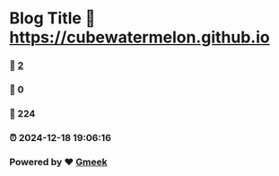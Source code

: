 # Blog Title :link: https://cubewatermelon.github.io 
### :page_facing_up: [2](https://cubewatermelon.github.io/tag.html) 
### :speech_balloon: 0 
### :hibiscus: 224 
### :alarm_clock: 2024-12-18 19:06:16 
### Powered by :heart: [Gmeek](https://github.com/Meekdai/Gmeek)
